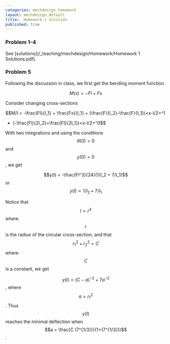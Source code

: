 ```yaml
---
categories: mechdesign_homework
layout: mechdesign_default
title:  Homework 1 Solution
published: true
---
```

<style TYPE="text/css">
code.has-jax {font: inherit; font-size: 100%; background: inherit; border: inherit;}
</style>
<script type="text/x-mathjax-config">
MathJax.Hub.Config({
    tex2jax: {
        inlineMath: [['$','$'], ['\\(','\\)']],
        skipTags: ['script', 'noscript', 'style', 'textarea', 'pre'] // removed 'code' entry
    }
});
MathJax.Hub.Queue(function() {
    var all = MathJax.Hub.getAllJax(), i;
    for(i = 0; i < all.length; i += 1) {
        all[i].SourceElement().parentNode.className += ' has-jax';
    }
});
</script>
<script type="text/javascript" async
  src="https://cdnjs.cloudflare.com/ajax/libs/mathjax/2.7.1/MathJax.js?config=TeX-AMS-MML_HTMLorMML">
</script>

### Problem 1-4

See [solutions](/_teaching/mechdesign/Homework/Homework 1 Solutions.pdf).

### Problem 5

Following the discussion in class, we first get the bending moment function

$$M(x) = -Fl+Fx$$

Consider changing cross-sections

$$M/I = -\frac{Fl}{I_1} + \frac{Fx}{I_1} + (\frac{F}{I_2}-\frac{F}{I_1})<x-l/2>^1 
+ (-\frac{Fl}{2I_2}+\frac{Fl}{2I_1})<x-l/2>^0$$

With two integrations and using the conditions $$\theta(0) = 0$$ and $$y(0)=0$$, we get

$$y(l) = -\frac{Fl^3}{24}(1/I_2 + 7/I_1)$$ or $$y(l) \propto 1/I_2 + 7/I_1 $$

Notice that $$I \propto r^4 $$ where $$r$$ is the radius of the circular cross-section, and that
$$r_1^2 + r_2^2 = C$$ where $$C$$ is a constant, we get

$$y(l) \propto (C-a)^{-2} + 7a^{-2}$$, where $$a = r_1^2$$. Thus $$y(l)$$ reaches the minimal deflection when
$$a = \frac{C (7^{1/3})}{1+(7^{1/3})}$$.






        





